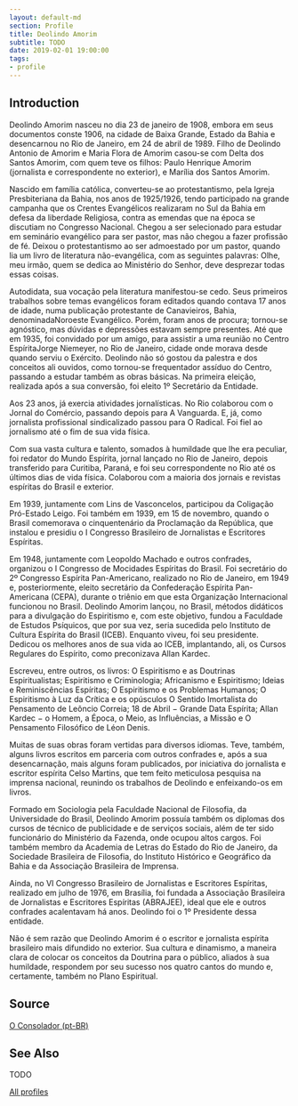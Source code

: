 ```yaml
---
layout: default-md
section: Profile
title: Deolindo Amorim
subtitle: TODO
date: 2019-02-01 19:00:00
tags: 
- profile
---
```


## Introduction
Deolindo Amorim nasceu no dia 23 de janeiro de 1908, embora em seus documentos conste 1906, na cidade de Baixa Grande, Estado da Bahia e desencarnou no Rio de Janeiro, em 24 de abril de 1989. Filho de Deolindo Antonio de Amorim e Maria Flora de Amorim casou-se com Delta dos Santos Amorim, com quem teve os filhos: Paulo Henrique Amorim (jornalista e correspondente no exterior), e Marília dos Santos Amorim.

Nascido em família católica, converteu-se ao protestantismo, pela Igreja Presbiteriana da Bahia, nos anos de 1925/1926, tendo participado na grande campanha que os Crentes Evangélicos realizaram no Sul da Bahia em defesa da liberdade Religiosa, contra as emendas que na época se discutiam no Congresso Nacional. Chegou a ser selecionado para estudar em seminário evangélico para ser pastor, mas não chegou a fazer profissão de fé. Deixou o protestantismo ao ser admoestado por um pastor, quando lia um livro de literatura não-evangélica, com as seguintes palavras: Olhe, meu irmão, quem se dedica ao Ministério do Senhor, deve desprezar todas essas coisas.

Autodidata, sua vocação pela literatura manifestou-se cedo. Seus primeiros trabalhos sobre temas evangélicos foram editados quando contava 17 anos de idade, numa publicação protestante de Canavieiros, Bahia, denominadaNoroeste Evangélico. Porém, foram anos de procura; tornou-se agnóstico, mas dúvidas e depressões estavam sempre presentes. Até que em 1935, foi convidado por um amigo, para assistir a uma reunião no Centro EspíritaJorge Niemeyer, no Rio de Janeiro, cidade onde morava desde quando serviu o Exército. Deolindo não só gostou da palestra e dos conceitos ali ouvidos, como tornou-se frequentador assíduo do Centro, passando a estudar também as obras básicas. Na primeira eleição, realizada após a sua conversão, foi eleito 1º  Secretário da Entidade.

Aos 23 anos, já exercia atividades jornalísticas. No Rio colaborou com o Jornal do Comércio, passando depois para A Vanguarda. E, já, como jornalista profissional sindicalizado passou para O Radical. Foi fiel ao jornalismo até o fim de sua vida física.

Com sua vasta cultura e talento, somados à humildade que lhe era peculiar, foi redator do Mundo Espírita, jornal lançado no Rio de Janeiro, depois transferido para Curitiba, Paraná, e foi seu correspondente no Rio até os últimos dias de vida física. Colaborou com a maioria dos jornais e revistas espíritas do Brasil e exterior.

Em 1939, juntamente com Lins de Vasconcelos, participou da Coligação Pró-Estado Leigo. Foi também em 1939, em 15 de novembro, quando o Brasil comemorava o cinquentenário da Proclamação da República, que instalou e presidiu o I Congresso Brasileiro de Jornalistas e Escritores Espíritas.

Em 1948, juntamente com Leopoldo Machado e outros confrades, organizou o I Congresso de Mocidades Espíritas do Brasil. Foi secretário do 2º Congresso Espírita Pan-Americano, realizado no Rio de Janeiro, em 1949 e, posteriormente, eleito secretário da Confederação Espírita Pan-Americana (CEPA), durante o triênio em que esta Organização Internacional funcionou no Brasil. Deolindo Amorim lançou, no Brasil, métodos didáticos para a divulgação do Espiritismo e, com este objetivo, fundou a Faculdade de Estudos Psíquicos, que por sua vez, seria sucedida pelo Instituto de Cultura Espírita do Brasil (ICEB). Enquanto viveu, foi seu presidente. Dedicou os melhores anos de sua vida ao ICEB, implantando, ali, os Cursos Regulares do Espírito, como preconizava Allan Kardec.

Escreveu, entre outros, os livros: O Espiritismo e as Doutrinas Espiritualistas; Espiritismo e Criminologia; Africanismo e Espiritismo; Ideias e Reminiscências Espíritas; O Espiritismo e os Problemas Humanos; O Espiritismo à Luz da Crítica e os opúsculos O Sentido Imortalista do Pensamento de Leôncio Correia; 18 de Abril − Grande Data Espírita; Allan Kardec − o Homem, a Época, o Meio, as Influências, a Missão e O Pensamento Filosófico de Léon Denis.

Muitas de suas obras foram vertidas para diversos idiomas. Teve, também, alguns livros escritos em parceria com outros confrades e, após a sua desencarnação, mais alguns foram publicados, por iniciativa do jornalista e escritor espírita Celso Martins, que tem feito meticulosa pesquisa na imprensa nacional, reunindo os trabalhos de Deolindo e enfeixando-os em livros.
 

Formado em Sociologia pela Faculdade Nacional de Filosofia, da Universidade do Brasil, Deolindo Amorim possuía também os diplomas dos cursos de técnico de publicidade e de serviços sociais, além de ter sido funcionário do Ministério da Fazenda, onde ocupou altos cargos. Foi também membro da Academia de Letras do Estado do Rio de Janeiro, da Sociedade Brasileira de Filosofia, do Instituto Histórico e Geográfico da Bahia e da Associação Brasileira de Imprensa.

Ainda, no VI Congresso Brasileiro de Jornalistas e Escritores Espíritas, realizado em julho de 1976, em Brasília, foi fundada a Associação Brasileira de Jornalistas e Escritores Espíritas (ABRAJEE), ideal que ele e outros confrades acalentavam há anos. Deolindo foi o 1º Presidente dessa entidade.

Não é sem razão que Deolindo Amorim é o escritor e jornalista espírita brasileiro mais difundido no exterior. Sua cultura e dinamismo, a maneira clara de colocar os conceitos da Doutrina para o público, aliados à sua humildade, respondem por seu sucesso nos quatro cantos do mundo e, certamente, também no Plano Espiritual.
 
## Source
[O Consolador (pt-BR)](http://www.oconsolador.com.br/linkfixo/biografias/deolindo.html)

## See Also
TODO

<a href="/profiles" class="button">All profiles</a>
